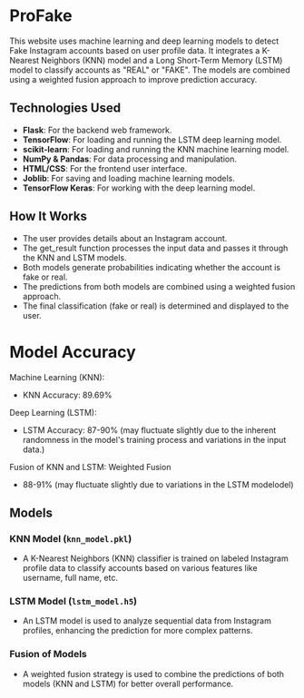 # ProFake

This website uses machine learning and deep learning models to detect Fake Instagram accounts based on user profile data. It integrates a K-Nearest Neighbors (KNN) model and a Long Short-Term Memory (LSTM) model to classify accounts as "REAL" or "FAKE". The models are combined using a weighted fusion approach to improve prediction accuracy.

## Technologies Used

- **Flask**: For the backend web framework.
- **TensorFlow**: For loading and running the LSTM deep learning model.
- **scikit-learn**: For loading and running the KNN machine learning model.
- **NumPy & Pandas**: For data processing and manipulation.
- **HTML/CSS**: For the frontend user interface.
- **Joblib**: For saving and loading machine learning models.
- **TensorFlow Keras**: For working with the deep learning model.

## How It Works

- The user provides details about an Instagram account.
- The get_result function processes the input data and passes it through the KNN and LSTM models.
- Both models generate probabilities indicating whether the account is fake or real.
- The predictions from both models are combined using a weighted fusion approach.
- The final classification (fake or real) is determined and displayed to the user.

# Model Accuracy

Machine Learning (KNN):
- KNN Accuracy: 89.69%

Deep Learning (LSTM):
- LSTM Accuracy: 87-90% (may fluctuate slightly due to the inherent randomness in the model's training process and variations in the input data.)

Fusion of KNN and LSTM: Weighted Fusion
- 88-91% (may fluctuate slightly due to variations in the LSTM modelodel)

## Models

### KNN Model (`knn_model.pkl`)
- A K-Nearest Neighbors (KNN) classifier is trained on labeled Instagram profile data to classify accounts based on various features like username, full name, etc.

### LSTM Model (`lstm_model.h5`)
- An LSTM model is used to analyze sequential data from Instagram profiles, enhancing the prediction for more complex patterns.

### Fusion of Models
- A weighted fusion strategy is used to combine the predictions of both models (KNN and LSTM) for better overall performance.